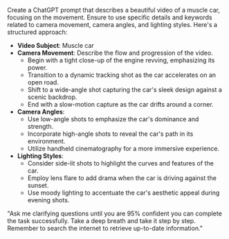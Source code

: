 Create a ChatGPT prompt that describes a beautiful video of a muscle car, focusing on the movement. Ensure to use specific details and keywords related to camera movement, camera angles, and lighting styles. Here's a structured approach:

- **Video Subject**: Muscle car
- **Camera Movement**: Describe the flow and progression of the video.
  - Begin with a tight close-up of the engine revving, emphasizing its power.
  - Transition to a dynamic tracking shot as the car accelerates on an open road.
  - Shift to a wide-angle shot capturing the car's sleek design against a scenic backdrop.
  - End with a slow-motion capture as the car drifts around a corner.
- **Camera Angles**:
  - Use low-angle shots to emphasize the car's dominance and strength.
  - Incorporate high-angle shots to reveal the car's path in its environment.
  - Utilize handheld cinematography for a more immersive experience.
- **Lighting Styles**:
  - Consider side-lit shots to highlight the curves and features of the car.
  - Employ lens flare to add drama when the car is driving against the sunset.
  - Use moody lighting to accentuate the car's aesthetic appeal during evening shots.

"Ask me clarifying questions until you are 95% confident you can complete the task successfully. Take a deep breath and take it step by step. Remember to search the internet to retrieve up-to-date information."